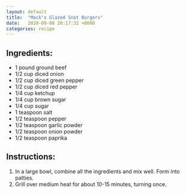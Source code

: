 ```yaml
---
layout: default
title:  "Mack's Glazed Snot Burgers"
date:   2020-09-08 20:17:32 +0000
categories: recipe
---
```


## Ingredients:

- 1 pound ground beef
- 1/2 cup diced onion
- 1/2 cup diced green pepper
- 1/2 cup diced red pepper
- 1/4 cup ketchup
- 1/4 cup brown sugar
- 1/4 cup sugar
- 1 teaspoon salt
- 1/2 teaspoon pepper
- 1/2 teaspoon garlic powder
- 1/2 teaspoon onion powder
- 1/2 teaspoon paprika


## Instructions:

1. In a large bowl, combine all the ingredients and mix well. Form into patties.
2. Grill over medium heat for about 10-15 minutes, turning once.

